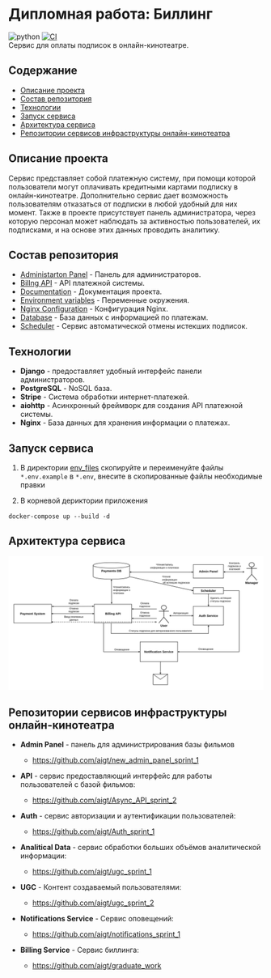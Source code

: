 # Дипломная работа: Биллинг
![python](https://img.shields.io/badge/python-3.10-blue)
[![CI](https://github.com/aigt/graduate_work/actions/workflows/main.yml/badge.svg)](https://github.com/aigt/graduate_work/actions/workflows/main.yml)  
Сервис для оплаты подписок в онлайн-кинотеатре.

## Содержание

- [Описание проекта](#Описание)
- [Состав репозитория](#Состав)
- [Технологии](#Технологии)
- [Запуск сервиса](#Запуск)
- [Архитектура сервиса](#Архиектура)
- [Репозитории сервисов инфраструктуры онлайн-кинотеатра](#Репозитории)



## <a name="Описание">Описание проекта</a>
Сервис представляет собой платежную систему, при помощи которой пользователи могут оплачивать кредитными картами подписку в онлайн-кинотеатре. Дополнительно сервис дает возможность пользователям отказаться от подписки в любой удобный для них момент. Также в проекте присутствует панель администратора, через которую персонал может наблюдать за активностью пользователей, их подписками, и на основе этих данных проводить аналитику.
## <a name="Состав">Состав репозитория</a>

- [Administarton Panel](admin_panel) - Панель для администраторов.
- [Billng API](billing) - API платежной системы.
- [Documentation](documentation) - Документация проекта.
- [Environment variables](env_files) - Переменные окружения.
- [Nginx Configuration](nginx) - Конфигурация Nginx.
- [Database](payment_db) - База данных с информацией по платежам.
- [Scheduler](scheduler) - Сервис автоматической отмены истекших подписок.
## <a name="Технологии">Технологии</a>
* **Django** - предоставляет удобный интерфейс панели администраторов.
* **PostgreSQL** - NoSQL база.
* **Stripe** - Система обработки интернет-платежей.
* **aiohttp** - Асинхронный фреймворк для создания API платежной системы.
* **Nginx** - База данных для хранения информации о платежах.

## <a name="Запуск">Запуск сервиса</a>
1. В директории [env_files](env_files) скопируйте и переименуйте файлы `*.env.example` в `*.env`, внесите в скопированные файлы необходимые правки

2. В корневой дериктории приложения
```commandline
docker-compose up --build -d
```

## <a name="Архиектура">Архитектура сервиса</a>
![схема](https://raw.githubusercontent.com/aigt/graduate_work/main/documentation/Project_Context_Schema.png?token=GHSAT0AAAAAAB5GR53VGVHMHZX2CUPF7W2IY7HYSHA)

## <a name="Репозитории">Репозитории сервисов инфраструктуры онлайн-кинотеатра</a>
- **Admin Panel** - панель для администрирования базы фильмов
  - https://github.com/aigt/new_admin_panel_sprint_1

- **API** - сервис предоставляющий интерфейс для работы пользователей с базой фильмов:
  - https://github.com/aigt/Async_API_sprint_2

- **Auth** - сервис авторизации и аутентификации пользователей:
  - https://github.com/aigt/Auth_sprint_1

- **Analitical Data** - сервис обработки больших объёмов аналитической информации:
  - https://github.com/aigt/ugc_sprint_1

- **UGC** - Контент создаваемый пользователями:
  - https://github.com/aigt/ugc_sprint_2

- **Notifications Service** - Сервис оповещений:
  - https://github.com/aigt/notifications_sprint_1

- **Billing Service** - Сервис биллинга:
  - https://github.com/aigt/graduate_work
